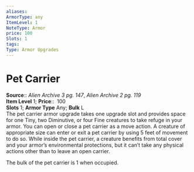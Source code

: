 ```yaml
---
aliases: 
ArmorType: any
ItemLevel: 1
NoteType: Armor
price: 100
Slots: 1
tags: 
Type: Armor Upgrades
---
```


# Pet Carrier

**Source**:: _Alien Archive 3 pg. 147_, _Alien Archive 2 pg. 119_  
**Item Level** 1;
**Price**::  100  
**Slots** 1; **Armor Type** Any; **Bulk** L  
The pet carrier armor upgrade takes one upgrade slot and provides space for one Tiny, two Diminutive, or four Fine creatures to take refuge in your armor. You can open or close a pet carrier as a move action. A creature of appropriate size can enter or exit a pet carrier by using 5 feet of movement to do so. While inside the pet carrier, a creature benefits from total cover and your armor’s environmental protections, but it can’t take any physical actions other than to leave an open carrier.   
  
The bulk of the pet carrier is 1 when occupied.
